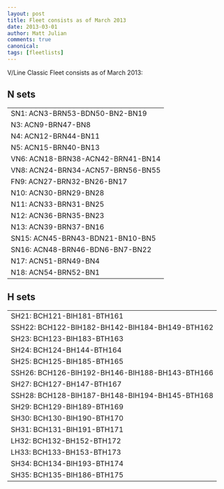 ```yaml
---
layout: post
title: Fleet consists as of March 2013
date: 2013-03-01
author: Matt Julian
comments: true
canonical: 
tags: [fleetlists]
---
```


V/Line Classic Fleet consists as of March 2013:

## N sets

<table>
<tr>
<td>SN1: ACN3-BRN53-BDN50-BN2-BN19</td>
</tr>
<tr>
<td>N3: ACN9-BRN47-BN8</td>
</tr>
<tr>
<td>N4: ACN12-BRN44-BN11</td>
</tr>
<tr>
<td>N5: ACN15-BRN40-BN13</td>
</tr>
<tr>
<td>VN6: ACN18-BRN38-ACN42-BRN41-BN14</td>
</tr>
<tr>
<td>VN8: ACN24-BRN34-ACN57-BRN56-BN55</td>
</tr>
<tr>
<td>FN9: ACN27-BRN32-BN26-BN17</td>
</tr>
<tr>
<td>N10: ACN30-BRN29-BN28</td>
</tr>
<tr>
<td>N11: ACN33-BRN31-BN25</td>
</tr>
<tr>
<td>N12: ACN36-BRN35-BN23</td>
</tr>
<tr>
<td>N13: ACN39-BRN37-BN16</td>
</tr>
<tr>
<td>SN15: ACN45-BRN43-BDN21-BN10-BN5</td>
</tr>
<tr>
<td>SN16: ACN48-BRN46-BDN6-BN7-BN22</td>
</tr>
<tr>
<td>N17: ACN51-BRN49-BN4</td>
</tr>
<tr>
<td>N18: ACN54-BRN52-BN1</td>
</tr>
</table>


## H sets

<table>
<tr>
<td>SH21: BCH121-BIH181-BTH161</td>
</tr>
<tr>
<td>SSH22: BCH122-BIH182-BH142-BIH184-BH149-BTH162</td>
</tr>
<tr>
<td>SH23: BCH123-BIH183-BTH163</td>
</tr>
<tr>
<td>SH24: BCH124-BH144-BTH164</td>
</tr>
<tr>
<td>SH25: BCH125-BIH185-BTH165</td>
</tr>
<tr>
<td>SSH26: BCH126-BIH192-BH146-BIH188-BH143-BTH166</td>
</tr>
<tr>
<td>SH27: BCH127-BH147-BTH167</td>
</tr>
<tr>
<td>SSH28: BCH128-BIH187-BH148-BIH194-BH145-BTH168</td>
</tr>
<tr>
<td>SH29: BCH129-BIH189-BTH169</td>
</tr>
<tr>
<td>SH30: BCH130-BIH190-BTH170</td>
</tr>
<tr>
<td>SH31: BCH131-BIH191-BTH171</td>
</tr>
<tr>
<td>LH32: BCH132-BH152-BTH172</td>
</tr>
<tr>
<td>LH33: BCH133-BH153-BTH173</td>
</tr>
<tr>
<td>SH34: BCH134-BIH193-BTH174</td>
</tr>
<tr>
<td>SH35: BCH135-BIH186-BTH175</td>
</tr>
</table>